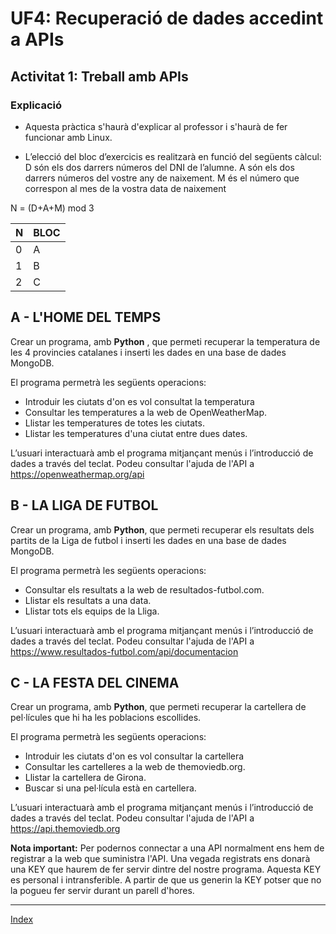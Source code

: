 # UF4: Recuperació de dades accedint a APIs

## Activitat 1: Treball amb APIs

### Explicació

* Aquesta pràctica s'haurà d'explicar al professor i s'haurà de fer funcionar amb Linux.

* L’elecció del bloc d’exercicis es realitzarà en funció del següents càlcul:
	D	són els dos darrers números del DNI de l’alumne.
	A	són els dos darrers números del vostre any de naixement.
    M	és el número que correspon al mes de la vostra data de naixement

N = (D+A+M) mod 3

| N   | BLOC |
|-----|------|
| 0   |  A   |
| 1   |  B   |
| 2   |  C   |


## A - L'HOME DEL TEMPS
Crear un programa, amb **Python** , que permeti recuperar la temperatura de les 4 provincies catalanes i inserti les dades en una base de dades MongoDB.

El programa permetrà les següents operacions:
  * Introduir les ciutats d'on es vol consultat la temperatura
  * Consultar les temperatures a la web de OpenWeatherMap.
  * Llistar les temperatures de totes les ciutats.
  * Llistar les temperatures d'una ciutat entre dues dates.

L’usuari interactuarà amb el programa mitjançant menús i l’introducció de dades a través del teclat.
Podeu consultar l'ajuda de l'API a https://openweathermap.org/api

## B - LA LIGA DE FUTBOL
Crear un programa, amb **Python**, que permeti recuperar els resultats dels partits de la Liga de futbol i inserti les dades en una base de dades MongoDB.

El programa permetrà les següents operacions:
  * Consultar els resultats a la web de resultados-futbol.com.
  * Llistar els resultats a una data.
  * Llistar tots els equips de la Lliga.


L’usuari interactuarà amb el programa mitjançant menús i l’introducció de dades a través del teclat.
Podeu consultar l'ajuda de l'API a https://www.resultados-futbol.com/api/documentacion


## C - LA FESTA DEL CINEMA
Crear un programa, amb **Python**, que permeti recuperar la cartellera de pel·lícules que hi ha les poblacions escollides.

El programa permetrà les següents operacions:
  * Introduir les ciutats d'on es vol consultar la cartellera
  * Consultar les cartelleres a la web de themoviedb.org.
  * Llistar la cartellera de Girona.
  * Buscar si una pel·lícula està en cartellera.


L’usuari interactuarà amb el programa mitjançant menús i l’introducció de dades a través del teclat.
Podeu consultar l'ajuda de l'API a https://api.themoviedb.org


**Nota important:** Per podernos connectar a una API normalment ens hem de registrar a la web que suministra l'API. Una vegada registrats ens donarà una KEY que haurem de fer servir dintre del nostre programa. Aquesta KEY es personal i intransferible. A partir de que us generin la KEY potser que no la pogueu fer servir durant un parell d'hores.

***
[Index](../../../README.md)

